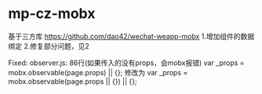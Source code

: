 # mp-cz-mobx
基于三方库 https://github.com/dao42/wechat-weapp-mobx
1.增加组件的数据绑定
2.修复部分问题，见2

Fixed:
observer.js: 86行(如果传入的没有props，会mobx报错)
    var _props = mobx.observable(page.props) || {};
修改为
    var _props = mobx.observable(page.props || {}) || {};
